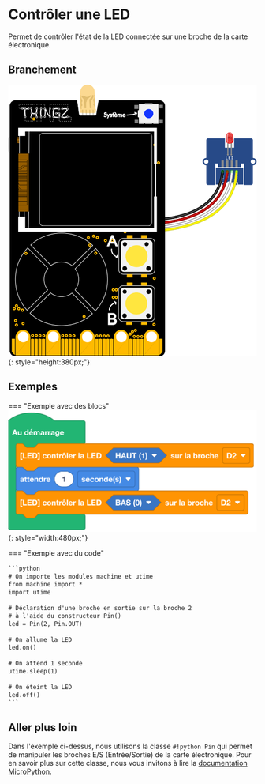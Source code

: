 # Contrôler une LED
Permet de contrôler l'état de la LED connectée sur une broche de la carte électronique.

## Branchement
![Carte Galaxia avec module grove LED](galaxia_board_led.svg){: style="height:380px;"}

## Exemples
=== "Exemple avec des blocs"
    ![Blocs clignotement d'une LED externe](led.png){: style="width:480px;"}

=== "Exemple avec du code"

    ```python
    # On importe les modules machine et utime
    from machine import * 
    import utime

    # Déclaration d'une broche en sortie sur la broche 2
    # à l'aide du constructeur Pin()
    led = Pin(2, Pin.OUT)

    # On allume la LED
    led.on()

    # On attend 1 seconde
    utime.sleep(1)

    # On éteint la LED
    led.off()
    ```

## Aller plus loin
Dans l'exemple ci-dessus, nous utilisons la classe `#!python Pin` qui permet de manipuler les broches E/S (Entrée/Sortie) de la carte électronique. Pour en savoir plus sur cette classe, nous vous invitons à lire la [documentation MicroPython](https://www.micropython.fr/reference/05.micropython/machine/classe_pin/).